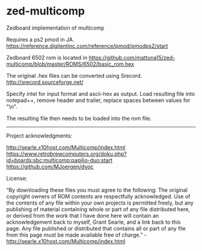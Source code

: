 # zed-multicomp
Zedboard implementation of multicomp

Requires a ps2 pmod in JA.
https://reference.digilentinc.com/reference/pmod/pmodps2/start

Zedboard 6502 rom is located in https://github.com/mattuna15/zed-multicomp/blob/master/ROMS/6502/basic_rom.hex

The original .hex files can be converted using Srecord. 
http://srecord.sourceforge.net/

Specify intel for input format and ascii-hex as output. Load resulting file into notepad++, remove header and trailer, replace spaces between values for "\n". 

The resulting file then needs to be loaded into the rom file.

<hr>
Project acknowledgments: <br>

http://searle.x10host.com/Multicomp/index.html<br>
https://www.retrobrewcomputers.org/doku.php?id=boards:sbc:multicomp:papilio-duo:start<br>
https://github.com/MJoergen/dyoc <br>

License:

“By downloading these files you must agree to the following: The original copyright owners of ROM contents are respectfully acknowledged. Use of the contents of any file within your own projects is permitted freely, but any publishing of material containing whole or part of any file distributed here, or derived from the work that I have done here will contain an acknowledgement back to myself, Grant Searle, and a link back to this page. Any file published or distributed that contains all or part of any file from this page must be made available free of charge.” - http://searle.x10host.com/Multicomp/index.html


